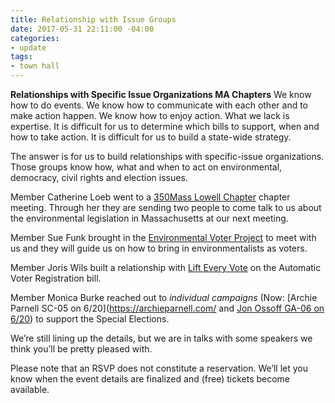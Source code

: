 ```yaml
---
title: Relationship with Issue Groups
date: 2017-05-31 22:11:00 -04:00
categories:
- update
tags:
- town hall
---
```


**Relationships with Specific Issue Organizations MA Chapters**
We know how to do events. We know how to communicate with each other and to make action happen. We know how to enjoy action.  What we lack is expertise. It is difficult for us to determine which bills to support, when and how to take action. It is difficult for us to build a state-wide strategy.

The answer is for us to build relationships with specific-issue organizations. Those groups know how, what and when to act on environmental, democracy, civil rights and election issues. 

Member Catherine Loeb went to a [350Mass Lowell Chapter](http://350mass.betterfutureproject.org/) chapter meeting. Through her they are sending two people to come talk to us about the environmental legislation in Massachusetts at our next meeting. 

Member Sue Funk brought in the [Environmental Voter Project](http://www.environmentalvoter.org/) to meet with us and they will guide us on how to bring in environmentalists as voters. 

Member Joris Wils built a relationship with [Lift Every Vote](https://www.facebook.com/groups/757413041078516/) on the Automatic Voter Registration bill. 

Member Monica Burke reached out to *individual campaigns* (Now: [Archie Parnell SC-05 on 6/20](https://archieparnell.com/ and [Jon Ossoff GA-06 on 6/20](http://electjon.com)) to support the Special Elections.





We’re still lining up the details, but we are in talks with some speakers we think you’ll be pretty pleased with.

Please note that an RSVP does not constitute a reservation. We’ll let you know when the event details are finalized and (free) tickets become available.
